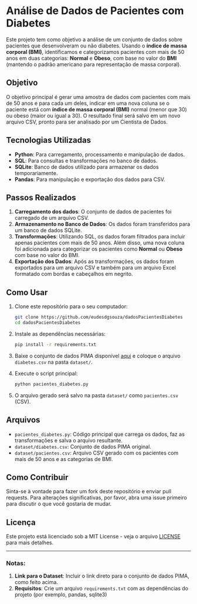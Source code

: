 # Análise de Dados de Pacientes com Diabetes

Este projeto tem como objetivo a análise de um conjunto de dados sobre pacientes que desenvolveram ou não diabetes. Usando o **índice de massa corporal (BMI)**, identificamos e categorizamos pacientes com mais de 50 anos em duas categorias: **Normal** e **Obeso**, com base no valor do **BMI** (mantendo o padrão americano para representação de massa corporal). 

## Objetivo

O objetivo principal é gerar uma amostra de dados com pacientes com mais de 50 anos e para cada um deles, indicar em uma nova coluna se o paciente está com **índice de massa corporal (BMI)** normal (menor que 30) ou obeso (maior ou igual a 30). O resultado final será salvo em um novo arquivo CSV, pronto para ser analisado por um Cientista de Dados.

## Tecnologias Utilizadas

- **Python**: Para carregamento, processamento e manipulação de dados.
- **SQL**: Para consultas e transformações no banco de dados.
- **SQLite**: Banco de dados utilizado para armazenar os dados temporariamente.
- **Pandas**: Para manipulação e exportação dos dados para CSV.

## Passos Realizados

1. **Carregamento dos dados**: O conjunto de dados de pacientes foi carregado de um arquivo CSV.
2. **Armazenamento no Banco de Dados**: Os dados foram transferidos para um banco de dados SQLite.
3. **Transformações**: Utilizando SQL, os dados foram filtrados para incluir apenas pacientes com mais de 50 anos. Além disso, uma nova coluna foi adicionada para categorizar os pacientes como **Normal** ou **Obeso** com base no valor do BMI.
4. **Exportação dos Dados**: Após as transformações, os dados foram exportados para um arquivo CSV e também para um arquivo Excel formatado com bordas e cabeçalhos em negrito.

## Como Usar

1. Clone este repositório para o seu computador:

   ```bash
   git clone https://github.com/eudesdgsouza/dadosPacientesDiabetes
   cd dadosPacientesDiabetes
   ```

2. Instale as dependências necessárias:

   ```bash
   pip install -r requirements.txt
   ```

3. Baixe o conjunto de dados PIMA disponível [aqui](https://www.kaggle.com/uciml/pima-indians-diabetes-database) e coloque o arquivo `diabetes.csv` na pasta `dataset/`.

4. Execute o script principal:

   ```bash
   python pacientes_diabetes.py
   ```

5. O arquivo gerado será salvo na pasta `dataset/` como `pacientes.csv` (CSV).

## Arquivos

- `pacientes_diabetes.py`: Código principal que carrega os dados, faz as transformações e salva o arquivo resultante.
- `dataset/diabetes.csv`: Conjunto de dados PIMA original.
- `dataset/pacientes.csv`: Arquivo CSV gerado com os pacientes com mais de 50 anos e as categorias de BMI.

## Como Contribuir

Sinta-se à vontade para fazer um fork deste repositório e enviar pull requests. Para alterações significativas, por favor, abra uma issue primeiro para discutir o que você gostaria de mudar.

## Licença

Este projeto está licenciado sob a MIT License - veja o arquivo [LICENSE](LICENSE) para mais detalhes.

---

### **Notas:**

1. **Link para o Dataset**: Incluir o link direto para o conjunto de dados PIMA, como feito acima.
2. **Requisitos**: Crie um arquivo `requirements.txt` com as dependências do projeto (por exemplo, pandas, sqlite3)
